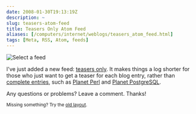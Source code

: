 ```yaml
--- 
date: 2008-01-30T19:13:19Z
description: ~
slug: teasers-atom-feed
title: Teasers Only Atom Feed
aliases: [/computers/internet/weblogs/teasers_atom_feed.html]
tags: [Meta, RSS, Atom, feeds]
---
```


<img src="/2008/01/teasers-atom-feed/feeds.png" alt="Select a feed" />

<p>I've just added a new feed: <a href="/index.atomsum">teasers only</a>. It makes things a log shorter for those who just want to get a teaser for each blog entry, rather than <a href="/index.atom">complete entries</a>, such as <a href="http://planet.perl.org">Planet Perl</a> and <a href="http://www.planetpostgresql.org/">Planet PostgreSQL</a>.</p>

<p>Any questions or problems? Leave a comment. Thanks!</p>


<p class="past"><small>Missing something? Try the <a rel="nofollow" href="http://past.justatheory.com/computers/internet/weblogs/teasers_atom_feed.html">old layout</a>.</small></p>


